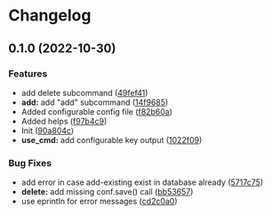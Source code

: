 # Changelog

## 0.1.0 (2022-10-30)


### Features

* add delete subcommand ([49fef41](https://github.com/blkgoose/saint-peter/commit/49fef41894735569467d7bbe16c75403798bea02))
* **add:** add "add" subcommand ([14f9685](https://github.com/blkgoose/saint-peter/commit/14f968529101422883bad14d68fcbaeec469762f))
* Added configurable config file ([f82b60a](https://github.com/blkgoose/saint-peter/commit/f82b60aa19d406fc4134b0b421c88b045dc04208))
* Added helps ([f97b4c9](https://github.com/blkgoose/saint-peter/commit/f97b4c988dcc567c014b882678fa67fc42cfc867))
* Init ([90a804c](https://github.com/blkgoose/saint-peter/commit/90a804cf6e45d4dee46c32b80da4414853c56675))
* **use_cmd:** add configurable key output ([1022f09](https://github.com/blkgoose/saint-peter/commit/1022f09db8323c57e8829e52a5bcc73a3073bd9e))


### Bug Fixes

* add error in case add-existing exist in database already ([5717c75](https://github.com/blkgoose/saint-peter/commit/5717c759f396a45105c485acb63d1b7203909160))
* **delete:** add missing conf.save() call ([bb53657](https://github.com/blkgoose/saint-peter/commit/bb53657e40c50139b1b26f0577a1c5b23e08ef4e))
* use eprintln for error messages ([cd2c0a0](https://github.com/blkgoose/saint-peter/commit/cd2c0a08d46d873663d9fe35da10d32770ea6b71))
